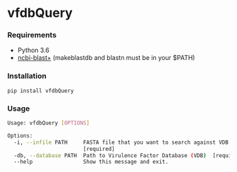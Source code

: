 # vfdbQuery

### Requirements
- Python 3.6
- [ncbi-blast+](https://blast.ncbi.nlm.nih.gov/Blast.cgi?PAGE_TYPE=BlastDocs&DOC_TYPE=Download) (makeblastdb and blastn must be in your $PATH)

### Installation
```
pip install vfdbQuery
```

### Usage
```bash
Usage: vfdbQuery [OPTIONS]

Options:
  -i, --infile PATH     FASTA file that you want to search against VDB
                        [required]
  -db, --database PATH  Path to Virulence Factor Database (VDB)  [required]
  --help                Show this message and exit.
```